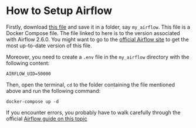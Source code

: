 # How to Setup Airflow

Firstly, download [this file](https://airflow.apache.org/docs/apache-airflow/2.6.0/docker-compose.yaml) and save it in a folder, say `my_airflow`. This file is a Docker Compose file. The file linked to here is to the version associated with Airflow 2.6.0. You might want to go to the [official Airflow site](https://airflow.apache.org/docs/apache-airflow/stable/howto/docker-compose/index.html#running-airflow-in-docker) to get the most up-to-date version of this file. 

Moreover, you need to create a `.env` file in the `my_airflow` directory with the following content:

```
AIRFLOW_UID=50000
```


Then, open the terminal, `cd` to the folder containing the file mentioned above and run the following command: 

```
docker-compose up -d
```


If you encounter errors, you probably have to walk carefully through the official [Airflow guide on this topic](https://airflow.apache.org/docs/apache-airflow/stable/howto/docker-compose/index.html#running-airflow-in-docker)
